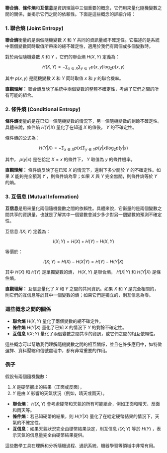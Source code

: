 **聯合熵**、**條件熵**和**互信息**是資訊理論中三個重要的概念，它們用來量化隨機變數之間的關係，並揭示它們之間的依賴性。下面是這些概念的詳細介紹：

### **1. 聯合熵 (Joint Entropy)**
**聯合熵**衡量的是兩個隨機變數  $`X`$  和  $`Y`$  共同的資訊量或不確定性。它描述的是系統中兩個變數同時取值所帶來的總不確定性，適用於我們有兩個或多個變數時。

對於兩個隨機變數  $`X`$  和  $`Y`$ ，它們的聯合熵  $`H(X, Y)`$  定義為：

```math
H(X, Y) = - \sum_{x \in X} \sum_{y \in Y} p(x, y) \log_2 p(x, y)
```

其中  $`p(x, y)`$  是隨機變數  $`X`$  和  $`Y`$  同時取值  $`x`$  和  $`y`$  的聯合機率。

**直觀理解：** 聯合熵反映了系統中兩個變數的整體不確定性，考慮了它們之間的所有可能的組合。

### **2. 條件熵 (Conditional Entropy)**
**條件熵**衡量的是在已知一個隨機變數的情況下，另一個隨機變數的剩餘不確定性。具體來說，條件熵  $`H(Y|X)`$  量化了在知道  $`X`$  的值後， $`Y`$  的不確定性。

條件熵的公式為：

```math
H(Y|X) = - \sum_{x \in X} p(x) \sum_{y \in Y} p(y|x) \log_2 p(y|x)
```

其中， $`p(y|x)`$  是在給定  $`X = x`$  的條件下， $`Y`$  取值為  $`y`$  的條件機率。

**直觀理解：** 條件熵反映了在已知  $`X`$  的情況下，還剩下多少關於  $`Y`$  的不確定性。如果  $`X`$  能夠完全預測  $`Y`$ ，則條件熵為零；如果  $`X`$  與  $`Y`$  完全無關，則條件熵等於  $`Y`$  的熵。

### **3. 互信息 (Mutual Information)**
**互信息**是用來量化兩個隨機變數之間的依賴性。具體來說，它衡量的是兩個變數之間共享的資訊量，也就是了解其中一個變數會減少多少對另一個變數的預測不確定性。

互信息  $`I(X; Y)`$  定義為：

```math
I(X; Y) = H(X) + H(Y) - H(X, Y)
```

等價於：

```math
I(X; Y) = H(X) - H(X|Y) = H(Y) - H(Y|X)
```

其中  $`H(X)`$  和  $`H(Y)`$  是單獨變數的熵， $`H(X, Y)`$  是聯合熵， $`H(X|Y)`$  和  $`H(Y|X)`$  是條件熵。

**直觀理解：** 互信息量化了  $`X`$  和  $`Y`$  之間的共同資訊。如果  $`X`$  和  $`Y`$  是完全相關的，則它們的互信息等於其中一個變數的熵；如果它們是獨立的，則互信息為零。

### **這些概念之間的關係**
- **聯合熵**  $`H(X, Y)`$  量化了兩個變數的總不確定性。
- **條件熵**  $`H(Y|X)`$  量化了已知  $`X`$  的情況下  $`Y`$  的剩餘不確定性。
- **互信息**  $`I(X; Y)`$  量化了兩個變數之間共享的資訊，或它們之間的相互依賴性。

這些概念可以幫助我們理解隨機變數之間的相互關係，並且在許多應用中，如特徵選擇、資料壓縮和信號處理中，都有非常重要的作用。

### **例子**
假設有兩個隨機變數：
1.  $`X`$  是硬幣擲出的結果（正面或反面），
2.  $`Y`$  是由  $`X`$  影響的天氣狀況（例如，晴天或雨天）。

- **聯合熵**： $`H(X, Y)`$  會考慮硬幣和天氣的所有可能組合，例如正面和晴天、反面和雨天等。
- **條件熵**：若已知硬幣的結果，則  $`H(Y|X)`$  量化了在給定硬幣結果的情況下，天氣的不確定性。
- **互信息**：如果天氣狀況完全由硬幣結果決定，則互信息  $`I(X; Y)`$  等於  $`H(Y)`$ ，表示天氣的信息量完全由硬幣結果提供。

這些數學工具在理解和分析隨機過程、通訊系統、機器學習等領域中非常有用。
